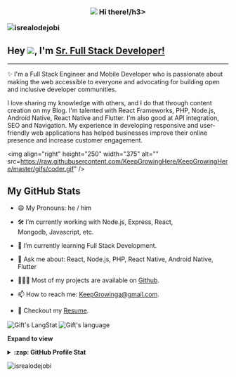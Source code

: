 <!-- Heading -->
<h3 align="center"><img src = "https://raw.githubusercontent.com/KeepGrowingHere/KeepGrowingHere/master/hello.gif" width = 30px> Hi there!/h3>

<!-- Profile Views -->

<p align="left"> <img src="https://komarev.com/ghpvc/?username=KeepGrowingHere&label=Profile%20views&color=0e75b6&style=flat" alt="isrealodejobi" />
</p>

 <!-- About section -->

 ## Hey <img src = "https://raw.githubusercontent.com/KeepGrowingHere/KeepGrowingHere/master/Hi.gif" width = 30px>, I'm [Sr. Full Stack Developer!](https://github.com/KeepGrowingHere/)

---
✨ I'm a Full Stack Engineer and Mobile Developer who is passionate about making the web accessible to everyone and advocating for building open and inclusive developer communities. 

I love sharing my knowledge with others, and I do that through content creation on my Blog. I'm talented with React Frameworks, PHP, Node.js, Android Native, React Native and Flutter. I'm also good at API integration, SEO and Navigation. My experience in developing responsive and user-friendly web applications has helped businesses improve their online presence and increase customer engagement.


<!-- code gif-->

<img align="right" height="250" width="375" alt="" src=https://raw.githubusercontent.com/KeepGrowingHere/KeepGrowingHere/master/gifs/coder.gif" />
 ##  My GitHub Stats 

- 😄 My Pronouns: he / him 

- 🛠 I’m currently working with Node.js, Express, React, <br /> Mongodb, Javascript, etc.

- 🚀 I’m currently learning Full Stack Development.

- 💬 Ask me about: React, Node.js, PHP, React Native, Android Native, Flutter

- 👨🏻‍💻 Most of my projects are available on [Github](https://github.com/KeepGrowingHere).

- 📫 How to reach me: KeepGrowinga@gmail.com.

- 📝 Checkout my [Resume](https://github.com/KeepGrowingHere/KeepGrowingHere/blob/master/resume.pdf).

<!-- About section: END -->
 
  <!-- GitHub section -->
 
 <div>
   <img align="center" src="https://github-readme-streak-stats.herokuapp.com/?user=KeepGrowingHere" alt="Gift's LangStat" />
  <img align="center" src="https://github-readme-stats.vercel.app/api/top-langs?username=KeepGrowingHere&langs_count=10&show_icons=true&locale=en&layout=compact&theme=light" alt="Gift's language" height="192px"  width="500px"/>
</div>

**Expand to view**
<details>
  <summary><b>:zap: GitHub Profile Stat</b></summary>
  <img src="https://github-readme-stats.anuraghazra1.vercel.app/api?username=KeepGrowingHere&show_icons=true" />
</details>

<!-- GitHub section: END -->

<!-- Profile Views -->

<p align="left"> <img src="https://komarev.com/ghpvc/?username=KeepGrowingHere&label=Profile%20views&color=0e75b6&style=flat" alt="isrealodejobi" />
</p>

<!-- THE END -->


<!--
**KeepGrowingHere/KeepGrowingHere** is a ✨ _special_ ✨ repository because its `README.md` (this file) appears on your GitHub profile.

Here are some ideas to get you started:

- 🔭 I’m currently working on ...
- 🌱 I’m currently learning ...
- 👯 I’m looking to collaborate on ...
- 🤔 I’m looking for help with ...
- 💬 Ask me about ...
- 📫 How to reach me: ...
- 😄 Pronouns: ...
- ⚡ Fun fact: ...
-->
